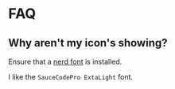 # FAQ

## Why aren't my icon's showing?

Ensure that a [nerd font](https://www.nerdfonts.com/#home) is installed.

I like the `SauceCodePro ExtaLight` font.
